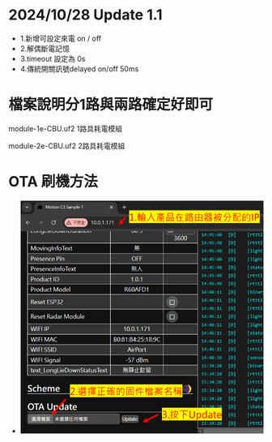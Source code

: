 # 2024/10/28 Update 1.1

  - 1.新增可設定來電 on / off
  - 2.解偶斷電記憶
  - 3.timeout 設定為 0s
  - 4.傳統開關訊號delayed on/off 50ms

# 檔案說明分1路與兩路確定好即可

  module-1e-CBU.uf2   1路具耗電模組

  module-2e-CBU.uf2   2路具耗電模組

# OTA 刷機方法
- ![Mosquitto_broker](/wall_switch/image/ota.png)  
